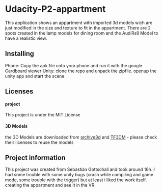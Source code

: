 # Udacity-P2-appartment

This application shows an appartment with imported 3d models wich are just modified in the size and texture to fit in the appartment. 
There are 2 spots created in the lamp models for dining room and the AudiRs8 Model to have a realistic view.

## Installing

Phone: Copy the apk file onto your phone and run it with the google Cardboard viewer
Unity: clone the repo and unpack the zipfile. openup the unity app and start the scene

## Licenses

#### project

This project is under the MIT License

#### 3D Models

the 3D Models are downloaded from [archive3d](http://archive3d.net/) and [TF3DM](http://tf3dm.com/) - please check their licenses to reuse the models

## Project information

This project was created from Sebastian Gottschall and took around 16h. I had some trouble with some unity bugs (crash while compiling and game mode, some trouble with the trigger) but at least i liked the work itself. creating the appartment and see it in the VR.
